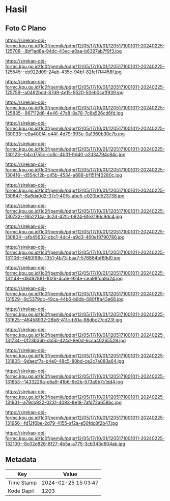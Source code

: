 # Hasil

## Foto C Plano

https://sirekap-obj-formc.kpu.go.id/1c0f/pemilu/pdpr/12/05/17/10/01/1205171001011-20240225-125708--8bf1ad8a-94dc-43ec-a0aa-b6397ab7f9f3.jpg

https://sirekap-obj-formc.kpu.go.id/1c0f/pemilu/pdpr/12/05/17/10/01/1205171001011-20240225-125545--eb922d09-24ab-435c-94bf-82fcf7f4458f.jpg

https://sirekap-obj-formc.kpu.go.id/1c0f/pemilu/pdpr/12/05/17/10/01/1205171001011-20240225-125759--a0462bdd-87d9-4e15-9520-50eb0caff939.jpg

https://sirekap-obj-formc.kpu.go.id/1c0f/pemilu/pdpr/12/05/17/10/01/1205171001011-20240225-125835--967112d6-4e46-47a8-8a78-7c8a526cd6fd.jpg

https://sirekap-obj-formc.kpu.go.id/1c0f/pemilu/pdpr/12/05/17/10/01/1205171001011-20240225-130033--e0a400f4-c44f-4d79-993e-0a1360b30c7b.jpg

https://sirekap-obj-formc.kpu.go.id/1c0f/pemilu/pdpr/12/05/17/10/01/1205171001011-20240225-130123--b4cd755c-cc8c-4b31-9d40-a2d34794c64c.jpg

https://sirekap-obj-formc.kpu.go.id/1c0f/pemilu/pdpr/12/05/17/10/01/1205171001011-20240225-130416--d554c12b-c45b-4534-a688-bf151f40280c.jpg

https://sirekap-obj-formc.kpu.go.id/1c0f/pemilu/pdpr/12/05/17/10/01/1205171001011-20240225-130647--8a6da0d2-37c1-40f5-abe5-c020bd523738.jpg

https://sirekap-obj-formc.kpu.go.id/1c0f/pemilu/pdpr/12/05/17/10/01/1205171001011-20240225-130733--1652214a-3c2d-42fc-b924-6fe3196c9dc4.jpg

https://sirekap-obj-formc.kpu.go.id/1c0f/pemilu/pdpr/12/05/17/10/01/1205171001011-20240225-130804--afb45632-dbc1-4dc4-a9d3-460e19790786.jpg

https://sirekap-obj-formc.kpu.go.id/1c0f/pemilu/pdpr/12/05/17/10/01/1205171001011-20240225-131106--f480f96e-1351-4b73-baa7-576864bf69d0.jpg

https://sirekap-obj-formc.kpu.go.id/1c0f/pemilu/pdpr/12/05/17/10/01/1205171001011-20240225-131148--d8d92881-1026-4cde-924e-cea98fda9a24.jpg

https://sirekap-obj-formc.kpu.go.id/1c0f/pemilu/pdpr/12/05/17/10/01/1205171001011-20240225-131529--9c5379dc-49ca-44b6-b8db-680f1fa43e68.jpg

https://sirekap-obj-formc.kpu.go.id/1c0f/pemilu/pdpr/12/05/17/10/01/1205171001011-20240225-131625--46458932-28b8-411c-b51a-98dbc27cd23f.jpg

https://sirekap-obj-formc.kpu.go.id/1c0f/pemilu/pdpr/12/05/17/10/01/1205171001011-20240225-131734--0f23b06b-cb5b-424d-8e0d-6cca40265529.jpg

https://sirekap-obj-formc.kpu.go.id/1c0f/pemilu/pdpr/12/05/17/10/01/1205171001011-20240225-131805--9daecf7a-b4e0-48c5-80bd-ce2c7a083a64.jpg

https://sirekap-obj-formc.kpu.go.id/1c0f/pemilu/pdpr/12/05/17/10/01/1205171001011-20240225-131853--1433229a-c6a9-41b6-9e2b-573a9b7c1dd4.jpg

https://sirekap-obj-formc.kpu.go.id/1c0f/pemilu/pdpr/12/05/17/10/01/1205171001011-20240225-131931--a79cb922-0231-4093-8e18-7afd72a658bc.jpg

https://sirekap-obj-formc.kpu.go.id/1c0f/pemilu/pdpr/12/05/17/10/01/1205171001011-20240225-131956--fd12f6be-2d79-4155-af2a-e50fdc8f2b47.jpg

https://sirekap-obj-formc.kpu.go.id/1c0f/pemilu/pdpr/12/05/17/10/01/1205171001011-20240225-132100--8c02e826-8f27-4b5a-a775-3cb343d604ab.jpg


## Metadata

| Key        | Value               |
| ---------- | ------------------- |
| Time Stamp | 2024-02-25 15:03:47 |
| Kode Dapil | 1203                |



